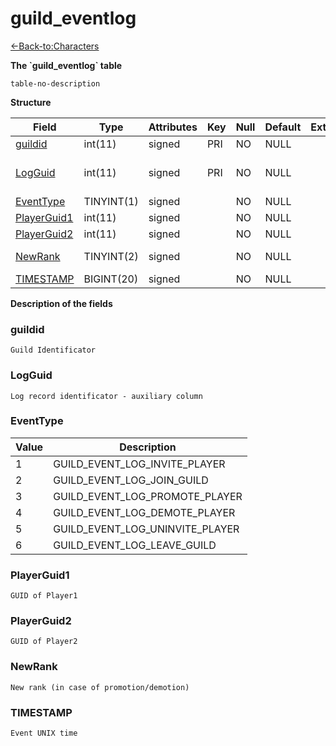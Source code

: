 # guild\_eventlog

[<-Back-to:Characters](database-characters.md)

**The \`guild\_eventlog\` table**

`table-no-description`

**Structure**

| Field            | Type       | Attributes | Key | Null | Default | Extra | Comment                                     |
|------------------|------------|------------|-----|------|---------|-------|---------------------------------------------|
| [guildid][1]     | int(11)    | signed     | PRI | NO   | NULL    |       | Guild Identificator                         |
| [LogGuid][2]     | int(11)    | signed     | PRI | NO   | NULL    |       | Log record identificator - auxiliary column |
| [EventType][3]   | TINYINT(1) | signed     |     | NO   | NULL    |       | Event type                                  |
| [PlayerGuid1][4] | int(11)    | signed     |     | NO   | NULL    |       | Player 1                                    |
| [PlayerGuid2][5] | int(11)    | signed     |     | NO   | NULL    |       | Player 2                                    |
| [NewRank][6]     | TINYINT(2) | signed     |     | NO   | NULL    |       | New rank(in case promotion/demotion)        |
| [TIMESTAMP][7]   | BIGINT(20) | signed     |     | NO   | NULL    |       | Event UNIX time                             |

[1]: #guildid
[2]: #logguid
[3]: #eventtype
[4]: #playerguid1
[5]: #playerguid2
[6]: #newrank
[7]: #TIMESTAMP

**Description of the fields**

### guildid

`Guild Identificator`

### LogGuid

`Log record identificator - auxiliary column`

### EventType

| Value | Description                         |
|-------|-------------------------------------|
| 1     | GUILD\_EVENT\_LOG\_INVITE\_PLAYER   |
| 2     | GUILD\_EVENT\_LOG\_JOIN\_GUILD      |
| 3     | GUILD\_EVENT\_LOG\_PROMOTE\_PLAYER  |
| 4     | GUILD\_EVENT\_LOG\_DEMOTE\_PLAYER   |
| 5     | GUILD\_EVENT\_LOG\_UNINVITE\_PLAYER |
| 6     | GUILD\_EVENT\_LOG\_LEAVE\_GUILD     |

### PlayerGuid1

`GUID of Player1`

### PlayerGuid2

`GUID of Player2`

### NewRank

`New rank (in case of promotion/demotion)`

### TIMESTAMP

`Event UNIX time`
